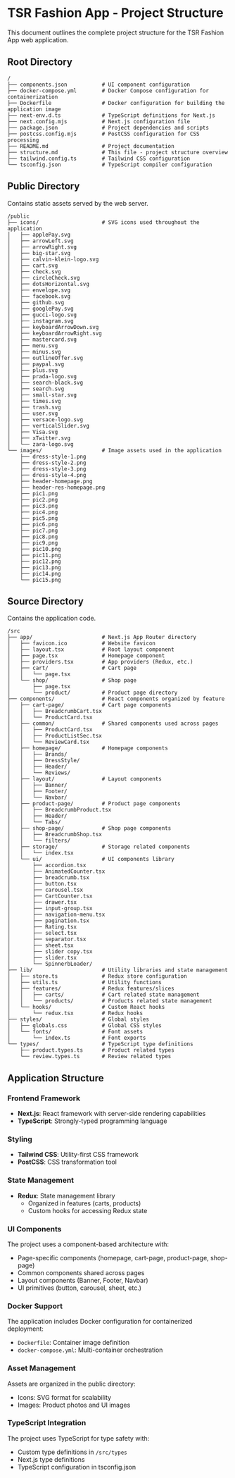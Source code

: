 # TSR Fashion App - Project Structure

This document outlines the complete project structure for the TSR Fashion App web application.

## Root Directory

```
/
├── components.json           # UI component configuration
├── docker-compose.yml        # Docker Compose configuration for containerization
├── Dockerfile                # Docker configuration for building the application image
├── next-env.d.ts             # TypeScript definitions for Next.js
├── next.config.mjs           # Next.js configuration file
├── package.json              # Project dependencies and scripts
├── postcss.config.mjs        # PostCSS configuration for CSS processing
├── README.md                 # Project documentation
├── structure.md              # This file - project structure overview
├── tailwind.config.ts        # Tailwind CSS configuration
└── tsconfig.json             # TypeScript compiler configuration
```

## Public Directory

Contains static assets served by the web server.

```
/public
├── icons/                    # SVG icons used throughout the application
│   ├── applePay.svg
│   ├── arrowLeft.svg
│   ├── arrowRight.svg
│   ├── big-star.svg
│   ├── calvin-klein-logo.svg
│   ├── cart.svg
│   ├── check.svg
│   ├── circleCheck.svg
│   ├── dotsHorizontal.svg
│   ├── envelope.svg
│   ├── facebook.svg
│   ├── github.svg
│   ├── googlePay.svg
│   ├── gucci-logo.svg
│   ├── instagram.svg
│   ├── keyboardArrowDown.svg
│   ├── keyboardArrowRight.svg
│   ├── mastercard.svg
│   ├── menu.svg
│   ├── minus.svg
│   ├── outlineOffer.svg
│   ├── paypal.svg
│   ├── plus.svg
│   ├── prada-logo.svg
│   ├── search-black.svg
│   ├── search.svg
│   ├── small-star.svg
│   ├── times.svg
│   ├── trash.svg
│   ├── user.svg
│   ├── versace-logo.svg
│   ├── verticalSlider.svg
│   ├── Visa.svg
│   ├── xTwitter.svg
│   └── zara-logo.svg
└── images/                   # Image assets used in the application
    ├── dress-style-1.png
    ├── dress-style-2.png
    ├── dress-style-3.png
    ├── dress-style-4.png
    ├── header-homepage.png
    ├── header-res-homepage.png
    ├── pic1.png
    ├── pic2.png
    ├── pic3.png
    ├── pic4.png
    ├── pic5.png
    ├── pic6.png
    ├── pic7.png
    ├── pic8.png
    ├── pic9.png
    ├── pic10.png
    ├── pic11.png
    ├── pic12.png
    ├── pic13.png
    ├── pic14.png
    └── pic15.png
```

## Source Directory

Contains the application code.

```
/src
├── app/                      # Next.js App Router directory
│   ├── favicon.ico           # Website favicon
│   ├── layout.tsx            # Root layout component
│   ├── page.tsx              # Homepage component
│   ├── providers.tsx         # App providers (Redux, etc.)
│   ├── cart/                 # Cart page
│   │   └── page.tsx
│   └── shop/                 # Shop page
│       ├── page.tsx
│       └── product/          # Product page directory
├── components/               # React components organized by feature
│   ├── cart-page/            # Cart page components
│   │   ├── BreadcrumbCart.tsx
│   │   └── ProductCard.tsx
│   ├── common/               # Shared components used across pages
│   │   ├── ProductCard.tsx
│   │   ├── ProductListSec.tsx
│   │   └── ReviewCard.tsx
│   ├── homepage/             # Homepage components
│   │   ├── Brands/
│   │   ├── DressStyle/
│   │   ├── Header/
│   │   └── Reviews/
│   ├── layout/               # Layout components
│   │   ├── Banner/
│   │   ├── Footer/
│   │   └── Navbar/
│   ├── product-page/         # Product page components
│   │   ├── BreadcrumbProduct.tsx
│   │   ├── Header/
│   │   └── Tabs/
│   ├── shop-page/            # Shop page components
│   │   ├── BreadcrumbShop.tsx
│   │   └── filters/
│   ├── storage/              # Storage related components
│   │   └── index.tsx
│   └── ui/                   # UI components library
│       ├── accordion.tsx
│       ├── AnimatedCounter.tsx
│       ├── breadcrumb.tsx
│       ├── button.tsx
│       ├── carousel.tsx
│       ├── CartCounter.tsx
│       ├── drawer.tsx
│       ├── input-group.tsx
│       ├── navigation-menu.tsx
│       ├── pagination.tsx
│       ├── Rating.tsx
│       ├── select.tsx
│       ├── separator.tsx
│       ├── sheet.tsx
│       ├── slider copy.tsx
│       ├── slider.tsx
│       └── SpinnerbLoader/
├── lib/                      # Utility libraries and state management
│   ├── store.ts              # Redux store configuration
│   ├── utils.ts              # Utility functions
│   ├── features/             # Redux features/slices
│   │   ├── carts/            # Cart related state management
│   │   └── products/         # Products related state management
│   └── hooks/                # Custom React hooks
│       └── redux.tsx         # Redux hooks
├── styles/                   # Global styles
│   ├── globals.css           # Global CSS styles
│   └── fonts/                # Font assets
│       └── index.ts          # Font exports
└── types/                    # TypeScript type definitions
    ├── product.types.ts      # Product related types
    └── review.types.ts       # Review related types
```

## Application Structure

### Frontend Framework

- **Next.js**: React framework with server-side rendering capabilities
- **TypeScript**: Strongly-typed programming language

### Styling

- **Tailwind CSS**: Utility-first CSS framework
- **PostCSS**: CSS transformation tool

### State Management

- **Redux**: State management library
  - Organized in features (carts, products)
  - Custom hooks for accessing Redux state

### UI Components

The project uses a component-based architecture with:
- Page-specific components (homepage, cart-page, product-page, shop-page)
- Common components shared across pages
- Layout components (Banner, Footer, Navbar)
- UI primitives (button, carousel, sheet, etc.)

### Docker Support

The application includes Docker configuration for containerized deployment:
- `Dockerfile`: Container image definition
- `docker-compose.yml`: Multi-container orchestration

### Asset Management

Assets are organized in the public directory:
- Icons: SVG format for scalability
- Images: Product photos and UI images

### TypeScript Integration

The project uses TypeScript for type safety with:
- Custom type definitions in `/src/types`
- Next.js type definitions
- TypeScript configuration in tsconfig.json